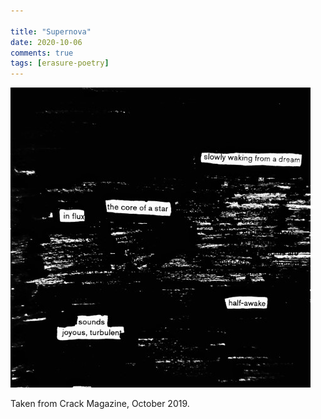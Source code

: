 ```yaml
---

title: "Supernova"
date: 2020-10-06
comments: true
tags: [erasure-poetry]
---
```

<img src="/assets/images/articles/supernova.jpeg" class="responsive"><br>

Taken from Crack Magazine, October 2019.
